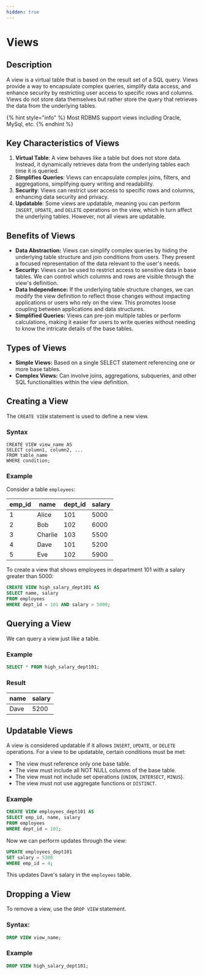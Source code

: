 ```yaml
---
hidden: true
---
```


# Views

## Description

A view is a virtual table that is based on the result set of a SQL query. Views provide a way to encapsulate complex queries, simplify data access, and enhance security by restricting user access to specific rows and columns. Views do not store data themselves but rather store the query that retrieves the data from the underlying tables.

{% hint style="info" %}
Most RDBMS support views including Oracle, MySql, etc.
{% endhint %}

## Key Characteristics of Views

1. **Virtual Table**: A view behaves like a table but does not store data. Instead, it dynamically retrieves data from the underlying tables each time it is queried.
2. **Simplifies Queries**: Views can encapsulate complex joins, filters, and aggregations, simplifying query writing and readability.
3. **Security**: Views can restrict user access to specific rows and columns, enhancing data security and privacy.
4. **Updatable**: Some views are updatable, meaning you can perform `INSERT`, `UPDATE`, and `DELETE` operations on the view, which in turn affect the underlying tables. However, not all views are updatable.

## **Benefits of Views**

* **Data Abstraction:** Views can simplify complex queries by hiding the underlying table structure and join conditions from users. They present a focused representation of the data relevant to the user's needs.
* **Security:** Views can be used to restrict access to sensitive data in base tables. We can control which columns and rows are visible through the view's definition.
* **Data Independence:** If the underlying table structure changes, we can modify the view definition to reflect those changes without impacting applications or users who rely on the view. This promotes loose coupling between applications and data structures.
* **Simplified Queries:** Views can pre-join multiple tables or perform calculations, making it easier for users to write queries without needing to know the intricate details of the base tables.

## **Types of Views**

* **Simple Views:** Based on a single SELECT statement referencing one or more base tables.
* **Complex Views:** Can involve joins, aggregations, subqueries, and other SQL functionalities within the view definition.

## Creating a View

The `CREATE VIEW` statement is used to define a new view.

### Syntax

```
CREATE VIEW view_name AS
SELECT column1, column2, ...
FROM table_name
WHERE condition;
```

### Example

Consider a table `employees`:

| emp\_id | name    | dept\_id | salary |
| ------- | ------- | -------- | ------ |
| 1       | Alice   | 101      | 5000   |
| 2       | Bob     | 102      | 6000   |
| 3       | Charlie | 103      | 5500   |
| 4       | Dave    | 101      | 5200   |
| 5       | Eve     | 102      | 5900   |

To create a view that shows employees in department 101 with a salary greater than 5000:

```sql
CREATE VIEW high_salary_dept101 AS
SELECT name, salary
FROM employees
WHERE dept_id = 101 AND salary > 5000;
```

## Querying a View

We can query a view just like a table.

### **Example**

```sql
SELECT * FROM high_salary_dept101;
```

### **Result**

| name | salary |
| ---- | ------ |
| Dave | 5200   |

## Updatable Views

A view is considered updatable if it allows `INSERT`, `UPDATE`, or `DELETE` operations. For a view to be updatable, certain conditions must be met:

* The view must reference only one base table.
* The view must include all NOT NULL columns of the base table.
* The view must not include set operations (`UNION`, `INTERSECT`, `MINUS`).
* The view must not use aggregate functions or `DISTINCT`.

### **Example**

```sql
CREATE VIEW employees_dept101 AS
SELECT emp_id, name, salary
FROM employees
WHERE dept_id = 101;
```

Now we can perform updates through the view:

```sql
UPDATE employees_dept101
SET salary = 5300
WHERE emp_id = 4;
```

This updates Dave's salary in the `employees` table.

## Dropping a View

To remove a view, use the `DROP VIEW` statement.

### **Syntax:**

```sql
DROP VIEW view_name;
```

### **Example**

```sql
DROP VIEW high_salary_dept101;
```

